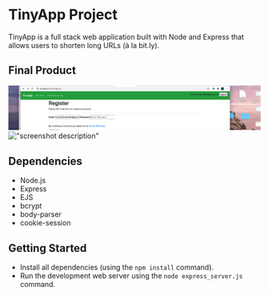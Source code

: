 # TinyApp Project

TinyApp is a full stack web application built with Node and Express that allows users to shorten long URLs (à la bit.ly).

## Final Product

!["screenshot description"](https://raw.githubusercontent.com/FatemehAmir/tinyapp/master/docs/login%20.png)
!["screenshot description"](#)

## Dependencies

- Node.js
- Express
- EJS
- bcrypt
- body-parser
- cookie-session

## Getting Started

- Install all dependencies (using the `npm install` command).
- Run the development web server using the `node express_server.js` command.